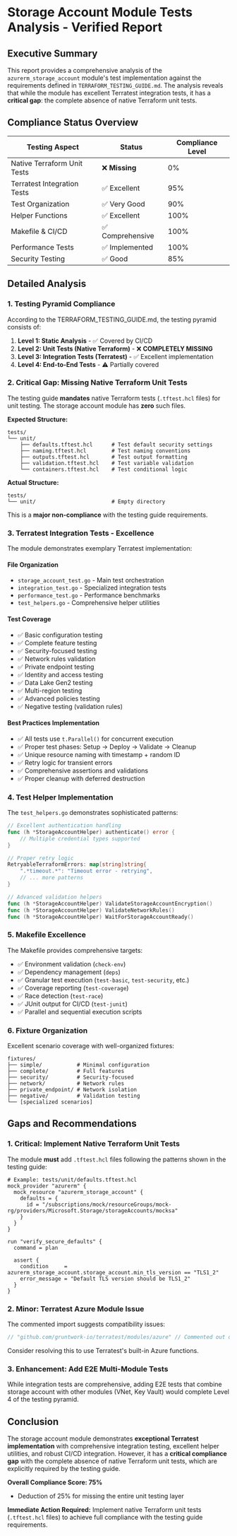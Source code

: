 # Storage Account Module Tests Analysis - Verified Report

## Executive Summary

This report provides a comprehensive analysis of the `azurerm_storage_account` module's test implementation against the requirements defined in `TERRAFORM_TESTING_GUIDE.md`. The analysis reveals that while the module has excellent Terratest integration tests, it has a **critical gap**: the complete absence of native Terraform unit tests.

## Compliance Status Overview

| Testing Aspect | Status | Compliance Level |
|----------------|--------|------------------|
| Native Terraform Unit Tests | ❌ **Missing** | 0% |
| Terratest Integration Tests | ✅ Excellent | 95% |
| Test Organization | ✅ Very Good | 90% |
| Helper Functions | ✅ Excellent | 100% |
| Makefile & CI/CD | ✅ Comprehensive | 100% |
| Performance Tests | ✅ Implemented | 100% |
| Security Testing | ✅ Good | 85% |

## Detailed Analysis

### 1. Testing Pyramid Compliance

According to the TERRAFORM_TESTING_GUIDE.md, the testing pyramid consists of:

1. **Level 1: Static Analysis** - ✅ Covered by CI/CD
2. **Level 2: Unit Tests (Native Terraform)** - ❌ **COMPLETELY MISSING**
3. **Level 3: Integration Tests (Terratest)** - ✅ Excellent implementation
4. **Level 4: End-to-End Tests** - ⚠️ Partially covered

### 2. Critical Gap: Missing Native Terraform Unit Tests

The testing guide **mandates** native Terraform tests (`.tftest.hcl` files) for unit testing. The storage account module has **zero** such files.

**Expected Structure:**
```
tests/
└── unit/
    ├── defaults.tftest.hcl      # Test default security settings
    ├── naming.tftest.hcl        # Test naming conventions
    ├── outputs.tftest.hcl       # Test output formatting
    ├── validation.tftest.hcl    # Test variable validation
    └── containers.tftest.hcl    # Test conditional logic
```

**Actual Structure:**
```
tests/
└── unit/                        # Empty directory
```

This is a **major non-compliance** with the testing guide requirements.

### 3. Terratest Integration Tests - Excellence

The module demonstrates exemplary Terratest implementation:

#### File Organization
- `storage_account_test.go` - Main test orchestration
- `integration_test.go` - Specialized integration tests
- `performance_test.go` - Performance benchmarks
- `test_helpers.go` - Comprehensive helper utilities

#### Test Coverage
- ✅ Basic configuration testing
- ✅ Complete feature testing
- ✅ Security-focused testing
- ✅ Network rules validation
- ✅ Private endpoint testing
- ✅ Identity and access testing
- ✅ Data Lake Gen2 testing
- ✅ Multi-region testing
- ✅ Advanced policies testing
- ✅ Negative testing (validation rules)

#### Best Practices Implementation
- ✅ All tests use `t.Parallel()` for concurrent execution
- ✅ Proper test phases: Setup → Deploy → Validate → Cleanup
- ✅ Unique resource naming with timestamp + random ID
- ✅ Retry logic for transient errors
- ✅ Comprehensive assertions and validations
- ✅ Proper cleanup with deferred destruction

### 4. Test Helper Implementation

The `test_helpers.go` demonstrates sophisticated patterns:

```go
// Excellent authentication handling
func (h *StorageAccountHelper) authenticate() error {
    // Multiple credential types supported
}

// Proper retry logic
RetryableTerraformErrors: map[string]string{
    ".*timeout.*": "Timeout error - retrying",
    // ... more patterns
}

// Advanced validation helpers
func (h *StorageAccountHelper) ValidateStorageAccountEncryption()
func (h *StorageAccountHelper) ValidateNetworkRules()
func (h *StorageAccountHelper) WaitForStorageAccountReady()
```

### 5. Makefile Excellence

The Makefile provides comprehensive targets:
- ✅ Environment validation (`check-env`)
- ✅ Dependency management (`deps`)
- ✅ Granular test execution (`test-basic`, `test-security`, etc.)
- ✅ Coverage reporting (`test-coverage`)
- ✅ Race detection (`test-race`)
- ✅ JUnit output for CI/CD (`test-junit`)
- ✅ Parallel and sequential execution scripts

### 6. Fixture Organization

Excellent scenario coverage with well-organized fixtures:
```
fixtures/
├── simple/           # Minimal configuration
├── complete/         # Full features
├── security/         # Security-focused
├── network/          # Network rules
├── private_endpoint/ # Network isolation
├── negative/         # Validation testing
└── [specialized scenarios]
```

## Gaps and Recommendations

### 1. **Critical: Implement Native Terraform Unit Tests**

The module **must** add `.tftest.hcl` files following the patterns shown in the testing guide:

```hcl
# Example: tests/unit/defaults.tftest.hcl
mock_provider "azurerm" {
  mock_resource "azurerm_storage_account" {
    defaults = {
      id = "/subscriptions/mock/resourceGroups/mock-rg/providers/Microsoft.Storage/storageAccounts/mocksa"
    }
  }
}

run "verify_secure_defaults" {
  command = plan
  
  assert {
    condition     = azurerm_storage_account.storage_account.min_tls_version == "TLS1_2"
    error_message = "Default TLS version should be TLS1_2"
  }
}
```

### 2. **Minor: Terratest Azure Module Issue**

The commented import suggests compatibility issues:
```go
// "github.com/gruntwork-io/terratest/modules/azure" // Commented out due to SQL import issue
```

Consider resolving this to use Terratest's built-in Azure functions.

### 3. **Enhancement: Add E2E Multi-Module Tests**

While integration tests are comprehensive, adding E2E tests that combine storage account with other modules (VNet, Key Vault) would complete Level 4 of the testing pyramid.

## Conclusion

The storage account module demonstrates **exceptional Terratest implementation** with comprehensive integration testing, excellent helper utilities, and robust CI/CD integration. However, it has a **critical compliance gap** with the complete absence of native Terraform unit tests, which are explicitly required by the testing guide.

**Overall Compliance Score: 75%**
- Deduction of 25% for missing the entire unit testing layer

**Immediate Action Required:**
Implement native Terraform unit tests (`.tftest.hcl` files) to achieve full compliance with the testing guide requirements.